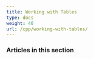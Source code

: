 ```yaml
---
title: Working with Tables
type: docs
weight: 40
url: /cpp/working-with-tables/
---
```


### Articles in this section

